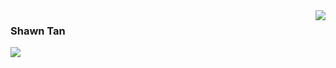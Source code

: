 <img align="right" src="https://count.getloli.com/get/@:USYDShawnTan?theme=rule34">

### Shawn Tan



![](https://s2.loli.net/2024/03/25/CNxful4aBWHzZ28.png)


